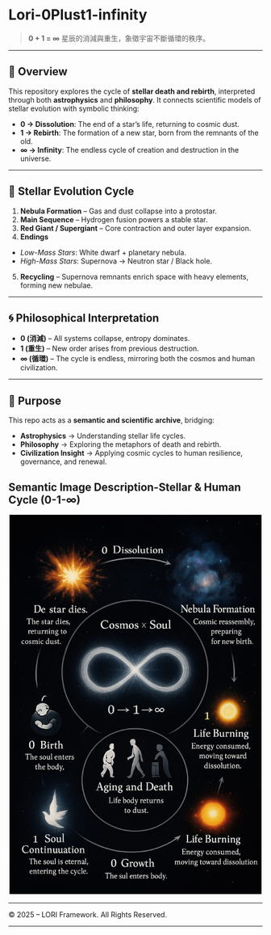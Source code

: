 # Lori-0Plust1-infinity

> **0 + 1 = ∞**
> 星辰的消減與重生，象徵宇宙不斷循環的秩序。

---

## 🌌 Overview

This repository explores the cycle of **stellar death and rebirth**, interpreted through both **astrophysics** and **philosophy**.
It connects scientific models of stellar evolution with symbolic thinking:

- **0 → Dissolution**: The end of a star’s life, returning to cosmic dust.
- **1 → Rebirth**: The formation of a new star, born from the remnants of the old.
- **∞ → Infinity**: The endless cycle of creation and destruction in the universe.

---

## 🔭 Stellar Evolution Cycle

1. **Nebula Formation** – Gas and dust collapse into a protostar.
2. **Main Sequence** – Hydrogen fusion powers a stable star.
3. **Red Giant / Supergiant** – Core contraction and outer layer expansion.
4. **Endings**
- *Low-Mass Stars*: White dwarf + planetary nebula.
- *High-Mass Stars*: Supernova → Neutron star / Black hole.
5. **Recycling** – Supernova remnants enrich space with heavy elements, forming new nebulae.

---

## 🌀 Philosophical Interpretation

- **0 (消減)** – All systems collapse, entropy dominates.
- **1 (重生)** – New order arises from previous destruction.
- **∞ (循環)** – The cycle is endless, mirroring both the cosmos and human civilization.

---

## 🎯 Purpose

This repo acts as a **semantic and scientific archive**, bridging:

- **Astrophysics** → Understanding stellar life cycles.
- **Philosophy** → Exploring the metaphors of death and rebirth.
- **Civilization Insight** → Applying cosmic cycles to human resilience, governance, and renewal.

## Semantic Image Description-Stellar & Human Cycle (0-1-∞)


<p align="center">
<img src="docs/assets/images/Stellar&Human_Cycle.png" alt="Stellar&Human" width="500">
</p>

---

© 2025 – LORI Framework. All Rights Reserved.

---
